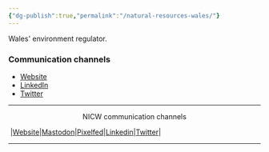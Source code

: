 ```yaml
---
{"dg-publish":true,"permalink":"/natural-resources-wales/"}
---
```


Wales' environment regulator.

### Communication channels
- [Website](https://naturalresources.wales/?lang=en)
- [LinkedIn](https://www.linkedin.com/company/cyfoeth-naturiol-cymru-natural-resources-wales/)
- [Twitter](https://twitter.com/NatResWales)


***
<p style="text-align: center;">NICW communication channels</p>

󠁧 |[Website](https://nationalinfrastructurecommission.wales)|[Mastodon](https://toot.wales/@NICW)|[Pixelfed](https://pix.toot.wales/NICW)|[Linkedin](https://www.linkedin.com/company/26268509/)|[Twitter](https://twitter.com/InfraCommCymru)|
***
